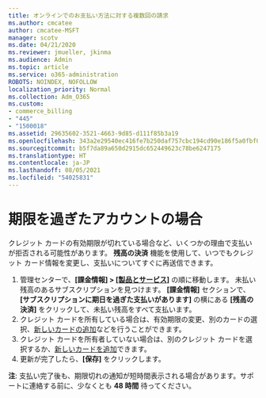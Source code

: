 ```yaml
---
title: オンラインでのお支払い方法に対する複数回の請求
ms.author: cmcatee
author: cmcatee-MSFT
manager: scotv
ms.date: 04/21/2020
ms.reviewer: jmueller, jkinma
ms.audience: Admin
ms.topic: article
ms.service: o365-administration
ROBOTS: NOINDEX, NOFOLLOW
localization_priority: Normal
ms.collection: Adm_O365
ms.custom:
- commerce_billing
- "445"
- "1500018"
ms.assetid: 29635602-3521-4663-9d85-d111f85b3a19
ms.openlocfilehash: 343a2e29540ec416fe7b250daf757cbc194cd90e186f5a0fbf0890947dbb5170
ms.sourcegitcommit: b5f7da89a650d2915dc652449623c78be6247175
ms.translationtype: HT
ms.contentlocale: ja-JP
ms.lasthandoff: 08/05/2021
ms.locfileid: "54025831"
---
```

# <a name="past-due-account"></a>期限を過ぎたアカウントの場合

クレジット カードの有効期限が切れている場合など、いくつかの理由で支払いが拒否される可能性があります。 **残高の決済** 機能を使用して、いつでもクレジット カード情報を変更し、支払いについてすぐに再送信できます。

1. 管理センターで、**[課金情報] > [[製品とサービス]](https://go.microsoft.com/fwlink/p/?linkid=842054)** の順に移動します。
未払い残高のあるサブスクリプションを見つけます。 **[課金情報]** セクションで、**[サブスクリプションに期日を過ぎた支払いがあります]** の横にある **[残高の決済]** をクリックして、未払い残高をすべて支払います。
2. クレジット カードを所有している場合は、有効期限の変更、別のカードの選択、[新しいカードの追加](/microsoft-365/commerce/billing-and-payments/manage-payment-methods)などを行うことができます。
3. クレジット カードを所有者していない場合は、別のクレジット カードを選択するか、[新しいカードを追加](/microsoft-365/commerce/billing-and-payments/manage-payment-methods)できます。
4. 更新が完了したら、**[保存]** をクリックします。

**注**: 支払い完了後も、期限切れの通知が短時間表示される場合があります。サポートに連絡する前に、少なくとも **48 時間** 待ってください。
